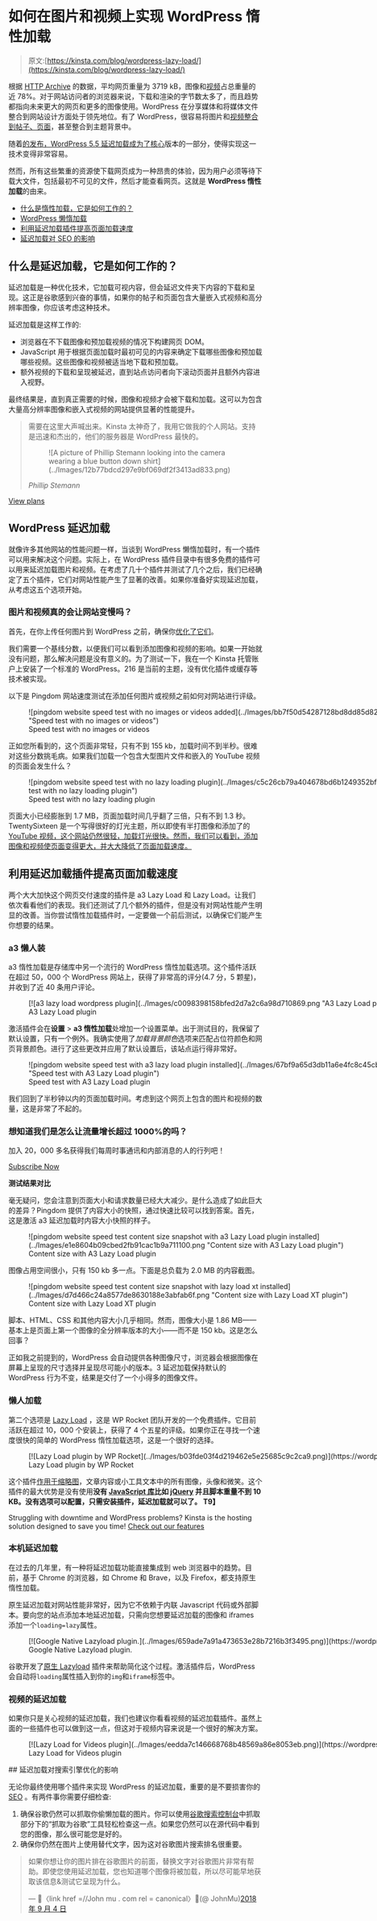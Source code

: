 # 如何在图片和视频上实现 WordPress 惰性加载

> 原文:[https://kinsta.com/blog/wordpress-lazy-load/](https://kinsta.com/blog/wordpress-lazy-load/)

根据 [HTTP Archive](http://httparchive.org/interesting.php?a=All&l=Mar%201%202018&s=All) 的数据，平均网页重量为 3719 kB，图像和[视频](https://kinsta.com/blog/video-hosting/)占总重量的近 78%。对于网站访问者的浏览器来说，下载和渲染的字节数太多了，而且趋势都指向未来更大的网页和更多的图像使用。WordPress 在分享媒体和将媒体文件整合到网站设计方面处于领先地位。有了 WordPress，很容易将图片和[视频整合到帖子、页面](https://kinsta.com/blog/embed-youtube-video-wordpress/)，甚至整合到主题背景中。

随着[的发布，WordPress 5.5 延迟加载成为了核心](https://kinsta.com/blog/wordpress-5-5/#native-image-lazyloading-in-wordpress-core)版本的一部分，使得实现这一技术变得非常容易。

然而，所有这些繁重的资源使下载网页成为一种昂贵的体验，因为用户必须等待下载大文件，包括最初不可见的文件，然后才能查看网页。这就是 **WordPress 惰性加载**的由来。

*   [什么是惰性加载，它是如何工作的？](#what-is-lazy-loading)
*   [WordPress 懒惰加载](#wordpress-lazy-load)
*   [利用延迟加载插件提高页面加载速度](#lazy-loading-plugins)
*   [延迟加载对 SEO 的影响](#lazy-loading-seo)

## 什么是延迟加载，它是如何工作的？

延迟加载是一种优化技术，它加载可视内容，但会延迟文件夹下内容的下载和呈现。这正是谷歌感到兴奋的事情，如果你的帖子和页面包含大量嵌入式视频和高分辨率图像，你应该考虑这种技术。

延迟加载是这样工作的:

*   浏览器在不下载图像和预加载视频的情况下构建网页 DOM。
*   JavaScript 用于根据页面加载时最初可见的内容来确定下载哪些图像和预加载哪些视频。这些图像和视频被适当地下载和预加载。
*   额外视频的下载和呈现被延迟，直到站点访问者向下滚动页面并且额外内容进入视野。

最终结果是，直到真正需要的时候，图像和视频才会被下载和加载。这可以为包含大量高分辨率图像和嵌入式视频的网站提供显著的性能提升。

<link rel="stylesheet" href="https://kinsta.com/wp-content/themes/kinsta/dist/components/ctas/cta-mini.css?ver=2e932b8aba3918bfb818">

<aside class="sidebar-cta">

> 需要在这里大声喊出来。Kinsta 太神奇了，我用它做我的个人网站。支持是迅速和杰出的，他们的服务器是 WordPress 最快的。
> 
> <footer class="wp-block-kinsta-client-quote__footer">
> 
> <figure class="wp-block-kinsta-client-quote__avatar">![A picture of Phillip Stemann looking into the camera wearing a blue button down shirt](../Images/12b77bdcd297e9bf069df2f3413ad833.png)</figure>
> 
> <cite class="wp-block-kinsta-client-quote__cite">Phillip Stemann</cite></footer>

[View plans](https://kinsta.com/plans/)</aside>

## WordPress 延迟加载

就像许多其他网站的性能问题一样，当谈到 WordPress 懒惰加载时，有一个插件可以用来解决这个问题。实际上，在 WordPress 插件目录中有很多免费的插件可以用来延迟加载图片和视频。在考虑了几十个插件并测试了几个之后，我们已经确定了五个插件，它们对网站性能产生了显著的改善。如果你准备好实现延迟加载，从考虑这五个选项开始。

### 图片和视频真的会让网站变慢吗？

首先，在你上传任何图片到 WordPress 之前，确保你[优化了它们](https://kinsta.com/blog/optimize-images-for-web/)。

我们需要一个基线分数，以便我们可以看到添加图像和视频的影响。如果一开始就没有问题，那么解决问题是没有意义的。为了测试一下，我在一个 Kinsta 托管账户上安装了一个标准的 WordPress。216 是当前的主题，没有优化插件或缓存等技术被实现。

以下是 Pingdom 网站速度测试在添加任何图片或视频之前如何对网站进行评级。

<figure id="attachment_5578" aria-describedby="caption-attachment-5578" style="width: 800px" class="wp-caption aligncenter">![pingdom website speed test with no images or videos added](../Images/bb7f50d54287128bd8dd85d821363240.png "Speed test with no images or videos")

<figcaption id="caption-attachment-5578" class="wp-caption-text">Speed test with no images or videos</figcaption>

</figure>

正如您所看到的，这个页面非常轻，只有不到 155 kb，加载时间不到半秒。很难对这些分数挑毛病。如果我们加载一个包含大型图片文件和嵌入的 YouTube 视频的页面会发生什么？

<figure id="attachment_5579" aria-describedby="caption-attachment-5579" style="width: 800px" class="wp-caption aligncenter">![pingdom website speed test with no lazy loading plugin](../Images/c5c26cb79a404678bd6b1249352bfc73.png "Speed test with no lazy loading plugin")

<figcaption id="caption-attachment-5579" class="wp-caption-text">Speed test with no lazy loading plugin</figcaption>

</figure>

页面大小已经膨胀到 1.7 MB，页面加载时间几乎翻了三倍，只有不到 1.3 秒。TwentySixteen 是一个写得很好的灯光主题，所以即使有半打图像和添加了的 [YouTube 视频，这个网站仍然很轻，加载灯光很快。然而，我们可以看到，添加图像和视频使页面变得更大，并大大降低了页面加载速度。](https://kinsta.com/blog/embed-youtube-video-wordpress/)

## 利用延迟加载插件提高页面加载速度

两个大大加快这个网页交付速度的插件是 a3 Lazy Load 和 Lazy Load。让我们依次看看他们的表现。我们还测试了几个额外的插件，但是没有对网站性能产生明显的改善。当你尝试惰性加载插件时，一定要做一个前后测试，以确保它们能产生你想要的结果。

### a3 懒人装

a3 惰性加载是存储库中另一个流行的 WordPress 惰性加载选项。这个插件活跃在超过 50，000 个 WordPress 网站上，获得了非常高的评分(4.7 分，5 颗星)，并收到了近 40 条用户评论。

<figure id="attachment_8518" aria-describedby="caption-attachment-8518" style="width: 1348px" class="wp-caption aligncenter">[![a3 lazy load wordpress plugin](../Images/c0098398158bfed2d7a2c6a98d710869.png "A3 Lazy Load plugin")](https://wordpress.org/plugins/a3-lazy-load/)

<figcaption id="caption-attachment-8518" class="wp-caption-text">A3 Lazy Load plugin</figcaption>

</figure>

激活插件会在**设置** > **a3 惰性加载**处增加一个设置菜单。出于测试目的，我保留了默认设置，只有一个例外。我确实使用了*加载背景颜色*选项来匹配占位符颜色和网页背景颜色。进行了这些更改并应用了默认设置后，该站点运行得非常好。

<figure id="attachment_5580" aria-describedby="caption-attachment-5580" style="width: 800px" class="wp-caption aligncenter">![pingdom website speed test with a3 lazy load plugin installed](../Images/67bf9a65d3db11a6e4fc8c45cb7f4e29.png "Speed test with A3 Lazy Load plugin")

<figcaption id="caption-attachment-5580" class="wp-caption-text">Speed test with A3 Lazy Load plugin</figcaption>

</figure>

我们回到了半秒钟以内的页面加载时间。考虑到这个网页上包含的图片和视频的数量，这是非常了不起的。

 <dialog id="newsletter" class="dialog dialog has-dark-blue-background-color email-modal" aria-hidden="true">## 注册订阅时事通讯

<kinsta-form show-name="false" show-phone="false" show-website="false" show-company="false" show-disk-space="false" show-monthly-visits="false" show-number-of-websites="false" show-message="false" submit-button-text="Sign Up Now" submit-button-text-sending="Signing Up..." success-title="Thanks for subscribing!" success-message="Keep an eye out for our next newsletter." terms-template="newsletter" hubspot-source="subscribe_to_newsletter" submit-button-text-loading="Signing Up"></kinsta-form></dialog>

### 想知道我们是怎么让流量增长超过 1000%的吗？

加入 20，000 多名获得我们每周时事通讯和内部消息的人的行列吧！

[Subscribe Now](#newsletter)

**测试结果对比**

毫无疑问，您会注意到页面大小和请求数量已经大大减少。是什么造成了如此巨大的差异？Pingdom 提供了内容大小的快照，通过快速比较可以找到答案。首先，这是激活 a3 延迟加载时内容大小快照的样子。

<figure id="attachment_5574" aria-describedby="caption-attachment-5574" style="width: 800px" class="wp-caption aligncenter">![pingdom website speed test content size snapshot with a3 Lazy Load plugin installed](../Images/e1e8604b09cbed2fb91cac1b9a711100.png "Content size with A3 Lazy Load plugin")

<figcaption id="caption-attachment-5574" class="wp-caption-text">Content size with A3 Lazy Load plugin</figcaption>

</figure>

图像占用空间很小，只有 150 kb 多一点。下面是总负载为 2.0 MB 的内容截图。

<figure id="attachment_5575" aria-describedby="caption-attachment-5575" style="width: 800px" class="wp-caption aligncenter">![pingdom website speed test content size snapshot with lazy load xt installed](../Images/d7d466c24a8577de8630188e3abfab6f.png "Content size with Lazy Load XT plugin")

<figcaption id="caption-attachment-5575" class="wp-caption-text">Content size with Lazy Load XT plugin</figcaption>

</figure>

脚本、HTML、CSS 和其他内容大小几乎相同。然而，图像大小是 1.86 MB——基本上是页面上第一个图像的全分辨率版本的大小——而不是 150 kb。这是怎么回事？

正如我之前提到的，WordPress 会自动提供各种图像尺寸，浏览器会根据图像在屏幕上呈现的尺寸选择并呈现尽可能小的版本。3 延迟加载保持默认的 WordPress 行为不变，结果是交付了一个小得多的图像文件。

### 懒人加载

第二个选项是 [Lazy Load](https://wordpress.org/plugins/rocket-lazy-load/) ，这是 WP Rocket 团队开发的一个免费插件。它目前活跃在超过 10，000 个安装上，获得了 4 个五星的评级。如果你正在寻找一个速度很快的简单的 WordPress 惰性加载选项，这是一个很好的选择。

<figure id="attachment_21763" aria-describedby="caption-attachment-21763" style="width: 1539px" class="wp-caption aligncenter">[![Lazy Load plugin by WP Rocket](../Images/b03fde03f4d219462e5e25685c9c2ca9.png)](https://wordpress.org/plugins/rocket-lazy-load/)

<figcaption id="caption-attachment-21763" class="wp-caption-text">Lazy Load plugin by WP Rocket</figcaption>

</figure>

这个插件[作用于缩略图](https://kinsta.com/blog/regenerate-thumbnails/)，文章内容或小工具文本中的所有图像，头像和微笑。这个插件的最大优势是没有使用**没有 [JavaScript 库](https://kinsta.com/blog/javascript-libraries/)比如 [jQuery](https://kinsta.com/knowledgebase/what-is-jquery/) 并且脚本重量不到 10 KB。没有选项可以配置，只需安装插件，延迟加载就可以了。
T9】**

Struggling with downtime and WordPress problems? Kinsta is the hosting solution designed to save you time! [Check out our features](https://kinsta.com/features/)

### 本机延迟加载

在过去的几年里，有一种将延迟加载功能直接集成到 web 浏览器中的趋势。目前，基于 Chrome 的浏览器，如 Chrome 和 Brave，以及 Firefox，都支持原生惰性加载。

原生延迟加载对网站性能非常好，因为它不依赖于内联 Javascript 代码或外部脚本。要向您的站点添加本地延迟加载，只需向您想要延迟加载的图像和 iframes 添加一个`loading=lazy`属性。

<figure id="attachment_75944" aria-describedby="caption-attachment-75944" style="width: 1948px" class="wp-caption alignnone">[![Google Native Lazyload plugin.](../Images/659ade7a91a473653e28b7216b3f3495.png)](https://wordpress.org/plugins/native-lazyload/)

<figcaption id="caption-attachment-75944" class="wp-caption-text">Google Native Lazyload plugin.</figcaption>

</figure>

谷歌开发了[原生 Lazyload](https://wordpress.org/plugins/native-lazyload/) 插件来帮助简化这个过程。激活插件后，WordPress 会自动将`loading`属性插入到你的`img`和`iframe`标签中。

### 视频的延迟加载

如果你只是关心视频的延迟加载，我们也建议你看看视频的延迟加载插件。虽然上面的一些插件也可以做到这一点，但这对于视频内容来说是一个很好的解决方案。

<figure id="attachment_24986" aria-describedby="caption-attachment-24986" style="width: 1539px" class="wp-caption aligncenter">[![Lazy Load for Videos plugin](../Images/eedda7c146668768b48569a86e8053eb.png)](https://wordpress.org/plugins/lazy-load-for-videos/)

<figcaption id="caption-attachment-24986" class="wp-caption-text">Lazy Load for Videos plugin</figcaption>

</figure>

 <kinsta-advanced-cta language="en_US" type-int-post="5569" type-int-position="2">## 延迟加载对搜索引擎优化的影响

无论你最终使用哪个插件来实现 WordPress 的延迟加载，重要的是不要损害你的 [SEO](https://kinsta.com/blog/what-does-seo-stand-for/) 。有两件事你需要仔细检查:

1.  确保谷歌仍然可以抓取你偷懒加载的图片。你可以使用[谷歌搜索控制台](https://kinsta.com/blog/google-search-console/)中抓取部分下的“抓取为谷歌”工具轻松检查这一点。如果您仍然可以在源代码中看到您的图像，那么很可能您是好的。
2.  确保你仍然在图片上使用替代文字，因为这对谷歌图片搜索排名很重要。

> 如果你想让你的图片排在谷歌图片的前面，替换文字对谷歌图片非常有帮助。即使您使用延迟加载，您也知道哪个图像将被加载，所以尽可能早地获取该信息&测试它呈现为什么。
> 
> — 🌽〈link href =//John mu . com rel = canonical〉🌽(@ JohnMu)[2018 年 9 月 4 日](https://twitter.com/JohnMu/status/1036901608880254976?ref_src=twsrc%5Etfw)</kinsta-advanced-cta>